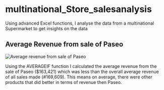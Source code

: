 # multinational_Store_salesanalysis
Using advanced Excel functions, I analyse the data from a multinational Supermarket to get insights on the data

## Average Revenue from sale of Paseo
![Average revenue from sale of Paseo](https://github.com/ndzilaura/multinational_Store_salesanalysis/assets/147541699/41479eb3-af6a-4836-94dc-9fd31e8c2b32)

Using the AVERAGEIF function I calculated the average revenue from the sale of Paseo ($163,421) which was less than the overall average revenue of all sales made (#169,609). This means on average, there were other products that did better in terms of revenue then Paseo.
